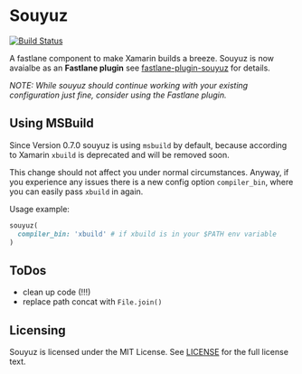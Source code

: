 # Souyuz

[![Build Status](https://travis-ci.org/apptimists/souyuz.svg?branch=master)](https://travis-ci.org/apptimists/souyuz)

A fastlane component to make Xamarin builds a breeze. Souyuz is now avaialbe as an **Fastlane plugin** see [fastlane-plugin-souyuz](fastlane-plugin-souyuz) for details.

*NOTE: While souyuz should continue working with your existing configuration just fine, consider using the Fastlane plugin.*

## Using MSBuild

Since Version 0.7.0 souyuz is using `msbuild` by default, because according to Xamarin `xbuild` is deprecated and will be removed soon.

This change should not affect you under normal circumstances. Anyway, if you experience any issues there is a new config option `compiler_bin`, where you can easily pass `xbuild` in again.

Usage example:

```ruby
souyuz(
  compiler_bin: 'xbuild' # if xbuild is in your $PATH env variable
)
```

## ToDos

* clean up code (!!!)
* replace path concat with `File.join()`

## Licensing

Souyuz is licensed under the MIT License. See [LICENSE](LICENSE) for the full license text.
